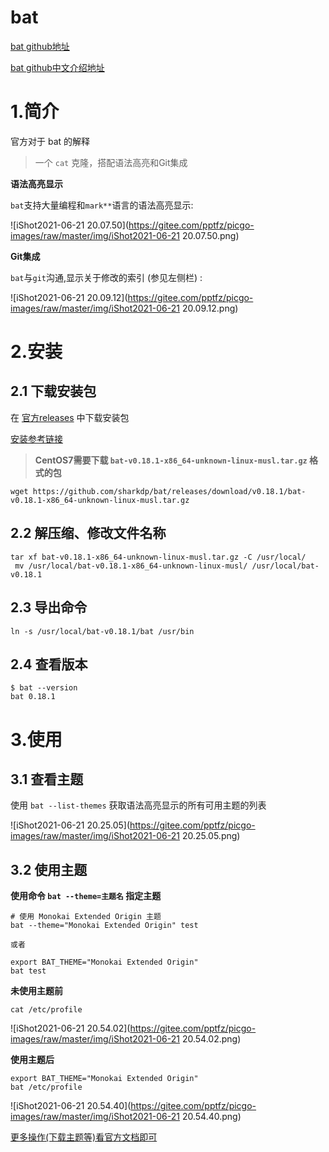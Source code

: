 # bat



[bat github地址](https://github.com/sharkdp/bat)

[bat github中文介绍地址](https://github.com/chinanf-boy/bat-zh)



# 1.简介

官方对于 bat 的解释

> 一个 `cat` 克隆，搭配语法高亮和Git集成



**语法高亮显示**

`bat`支持大量编程和`mark**`语言的语法高亮显示:

![iShot2021-06-21 20.07.50](https://gitee.com/pptfz/picgo-images/raw/master/img/iShot2021-06-21 20.07.50.png)



**Git集成**

`bat`与`git`沟通,显示关于修改的索引 (参见左侧栏) :

![iShot2021-06-21 20.09.12](https://gitee.com/pptfz/picgo-images/raw/master/img/iShot2021-06-21 20.09.12.png)







# 2.安装

## 2.1 下载安装包

在 [官方releases](https://github.com/sharkdp/bat/releases)  中下载安装包

[安装参考链接](https://github.com/sharkdp/bat/issues/325)

> **CentOS7需要下载 `bat-v0.18.1-x86_64-unknown-linux-musl.tar.gz` 格式的包**

```shell
wget https://github.com/sharkdp/bat/releases/download/v0.18.1/bat-v0.18.1-x86_64-unknown-linux-musl.tar.gz
```



## 2.2 解压缩、修改文件名称

```shell
tar xf bat-v0.18.1-x86_64-unknown-linux-musl.tar.gz -C /usr/local/
 mv /usr/local/bat-v0.18.1-x86_64-unknown-linux-musl/ /usr/local/bat-v0.18.1
```



## 2.3 导出命令

```shell
ln -s /usr/local/bat-v0.18.1/bat /usr/bin
```



## 2.4 查看版本

```shell
$ bat --version
bat 0.18.1
```



# 3.使用

## 3.1 查看主题

使用 `bat --list-themes` 获取语法高亮显示的所有可用主题的列表



![iShot2021-06-21 20.25.05](https://gitee.com/pptfz/picgo-images/raw/master/img/iShot2021-06-21 20.25.05.png)



## 3.2 使用主题

**使用命令 `bat --theme=主题名` 指定主题**

```shell
# 使用 Monokai Extended Origin 主题
bat --theme="Monokai Extended Origin" test

或者

export BAT_THEME="Monokai Extended Origin"
bat test
```



**未使用主题前**

```
cat /etc/profile
```

![iShot2021-06-21 20.54.02](https://gitee.com/pptfz/picgo-images/raw/master/img/iShot2021-06-21 20.54.02.png)



**使用主题后**

```shell
export BAT_THEME="Monokai Extended Origin"
bat /etc/profile
```

![iShot2021-06-21 20.54.40](https://gitee.com/pptfz/picgo-images/raw/master/img/iShot2021-06-21 20.54.40.png)



[更多操作(下载主题等)看官方文档即可](https://github.com/chinanf-boy/bat-zh)

